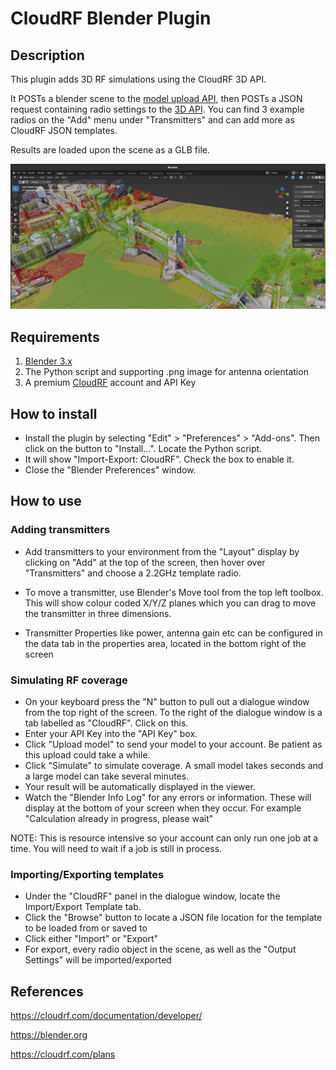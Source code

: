 # CloudRF Blender Plugin

## Description

This plugin adds 3D RF simulations using the CloudRF 3D API. 

It POSTs a blender scene to the [model upload API](https://cloudrf.com/documentation/developer/#/3D/3dModelUpload), then POSTs a JSON request containing radio settings to the [3D API](https://cloudrf.com/documentation/developer/#/3D/3d). You can find 3 example radios on the "Add" menu under "Transmitters" and can add more as CloudRF JSON templates.

Results are loaded upon the scene as a GLB file.

![Blender CloudRF 3D plugin](blender_3d_RF_api.jpg)


## Requirements

1. [Blender 3.x](https://www.blender.org/download/)
2. The Python script and supporting .png image for antenna orientation
3. A premium [CloudRF](https://cloudrf.com/plans) account and API Key

## How to install

- Install the plugin by selecting "Edit" > "Preferences" > "Add-ons". Then click on the button to "Install...". Locate the Python script.
- It will show "Import-Export: CloudRF". Check the box to enable it.
- Close the "Blender Preferences" window.

## How to use

### Adding transmitters

- Add transmitters to your environment from the "Layout" display by clicking on "Add" at the top of the screen, then hover over "Transmitters" and choose a 2.2GHz template radio.

- To move a transmitter, use Blender's Move tool from the top left toolbox. This will show colour coded X/Y/Z planes which you can drag to move the transmitter in three dimensions. 

- Transmitter Properties like power, antenna gain etc can be configured in the data tab in the properties area, located in the bottom right of the screen


### Simulating RF coverage

- On your keyboard press the "N" button to pull out a dialogue window from the top right of the screen. To the right of the dialogue window is a tab labelled as "CloudRF". Click on this.
- Enter your API Key into the "API Key" box.
- Click "Upload model" to send your model to your account. Be patient as this upload could take a while.
- Click "Simulate" to simulate coverage. A small model takes seconds and a large model can take several minutes.
- Your result will be automatically displayed in the viewer.
- Watch the "Blender Info Log" for any errors or information. These will display at the bottom of your screen when they occur. For example "Calculation already in progress, please wait"

NOTE: This is resource intensive so your account can only run one job at a time. You will need to wait if a job is still in process.

### Importing/Exporting templates

- Under the "CloudRF" panel in the dialogue window, locate the Import/Export Template tab.
- Click the "Browse" button to locate a JSON file location for the template to be loaded from or saved to
- Click either "Import" or "Export"
- For export, every radio object in the scene, as well as the "Output Settings" will be imported/exported

## References

https://cloudrf.com/documentation/developer/

https://blender.org

https://cloudrf.com/plans



